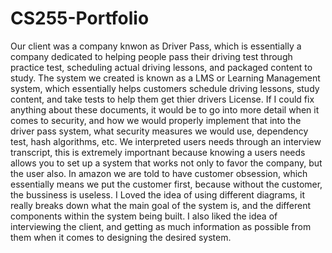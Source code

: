 # CS255-Portfolio

Our client was a company knwon as Driver Pass, which is essentially a company dedicated to helping people pass their driving test through practice test, scheduling actual driving lessons, and packaged content to study.
The system we created is known as a LMS or Learning Management system, which essentially helps customers schedule driving lessons, study content, and take tests to help them get thier drivers License. 
If I could fix anything about these documents, it would be to go into more detail when it comes to security, and how we would properly implement that into the driver pass system, what security measures we would use, dependency test, hash algorithms, etc.
We interpreted users needs through an interview transcript, this is extremely importnant because knowing a users needs allows you to set up a system that works not only to favor the company, but the user also. In amazon we are told to have customer obsession, which essentially means we put the customer first, because without the customer, the bussiness is useless. 
I Loved the idea of using different diagrams, it really breaks down what the main goal of the system is, and the different components within the system being built. I also liked the idea of interviewing the client, and getting as much information as possible from them when it comes to designing the desired system. 
